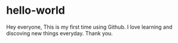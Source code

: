 # hello-world

Hey everyone,
This is my first time using Github.
I love learning and discoving new things everyday.
Thank you.
